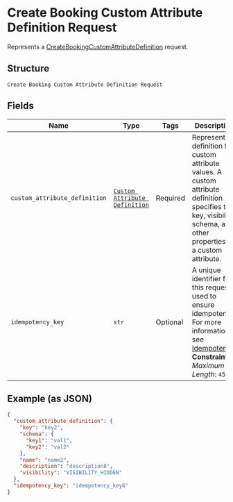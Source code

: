 
# Create Booking Custom Attribute Definition Request

Represents a [CreateBookingCustomAttributeDefinition](../../doc/api/booking-custom-attributes.md#create-booking-custom-attribute-definition) request.

## Structure

`Create Booking Custom Attribute Definition Request`

## Fields

| Name | Type | Tags | Description |
|  --- | --- | --- | --- |
| `custom_attribute_definition` | [`Custom Attribute Definition`](../../doc/models/custom-attribute-definition.md) | Required | Represents a definition for custom attribute values. A custom attribute definition<br>specifies the key, visibility, schema, and other properties for a custom attribute. |
| `idempotency_key` | `str` | Optional | A unique identifier for this request, used to ensure idempotency. For more information,<br>see [Idempotency](https://developer.squareup.com/docs/build-basics/common-api-patterns/idempotency).<br>**Constraints**: *Maximum Length*: `45` |

## Example (as JSON)

```json
{
  "custom_attribute_definition": {
    "key": "key2",
    "schema": {
      "key1": "val1",
      "key2": "val2"
    },
    "name": "name2",
    "description": "description8",
    "visibility": "VISIBILITY_HIDDEN"
  },
  "idempotency_key": "idempotency_key6"
}
```

